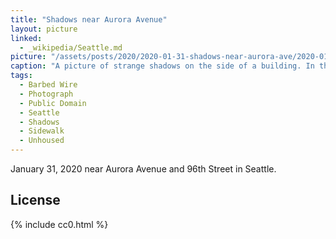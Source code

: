 ```yaml
---
title: "Shadows near Aurora Avenue"
layout: picture
linked:
  - _wikipedia/Seattle.md
picture: "/assets/posts/2020/2020-01-31-shadows-near-aurora-ave/2020-01-31-shadows-near-aurora-ave.jpg"
caption: "A picture of strange shadows on the side of a building. In the distance, a homeless person is holding a bad and inspecting something. It is nighttime with floodlights highlighting the environment."
tags:
  - Barbed Wire
  - Photograph
  - Public Domain
  - Seattle
  - Shadows
  - Sidewalk
  - Unhoused
---
```


January 31, 2020 near Aurora Avenue and 96th Street in Seattle.

## License

{% include cc0.html %}
